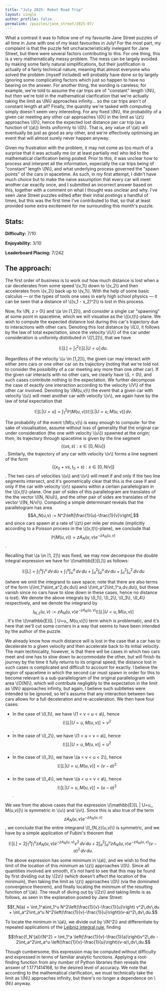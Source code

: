 ```yaml
---
title: "July 2025: Robot Road Trip"
layout: single
author_profile: false
permalink: /puzzles/jane_street/2025-07/
---
```


What a contrast it was to follow one of my favourite Jane Street puzzles of all time in June with one of my least favourites in July! For the most part, my complaint is that the puzzle felt uncharacteristically inelegant for Jane Street, but there were several factors contributing to this. For one thing, this is a very mathematically messy problem. The mess can be largely avoided by making some fairly natural simplifications, but their justification is actually of a fairly technical nature, meaning that almost everyone who solved the problem (myself included) will probably have done so by largely ignoring some complicating factors which just so happen to have no bearing on the answer. For another thing, the wording is careless; for example, we're told to assume the car trips are of "constant" length \\(N\\), but then we're told in the mathematical clarification that we're actually taking the limit as \\(N\\) approaches infinity... so the car trips aren't of constant length at all? Finally, the quantity we're tasked with computing simply doesn't seem very interesting. For any fixed \\(N\\), the probability of a given car meeting any other car approaches \\(0\\) in the limit as \\(z\\) approaches \\(0\\), hence the expected lost distance per car trip (as a function of \\(a\\)) limits uniformly to \\(0\\). That is, any value of \\(a\\) will eventually be just as good as any other, and we're effectively optimising an event that will almost surely never happen anyway.

Given my frustration with the problem, it may not come as too much of a surprise that it was actually me (or at least partially me) who led to the mathematical clarification being posted. Prior to this, it was unclear how to process and interpret all the information, especially the car trips being of "constant" length \\(N\\), and what underlying process governed the "spawn points" of the cars in spacetime. As such, in my first attempt, I didn't have much choice but to make the naive assumption that every car will meet another car exactly once, and I submitted an incorrect answer based on this, together with a comment on what I thought was unclear and why. I've seen Jane Street puzzles edited after their initial postings a handful of times, but this was the first time I've contributed to that, so that at least provided some extra excitement for me surrounding this month's puzzle.

## Stats:

**Difficulty:** 7/10

**Enjoyability:** 3/10

**Leaderboard Placing:** 7/242

## The approach:

The first order of business is to work out how much distance is lost when a car decelerates from some speed \\(v_1\\) down to \\(v_2\\) and then accelerates from \\(v_2\\) back up to \\(v_1\\). With the help of some basic calculus — or the types of tools one uses in early high school physics — it can be seen that a distance of \\((v_1 - v_2)^2\\) is lost in this process.

Now, fix \\(N, z > 0\\) and \\(a \in [1,2]\\), and consider a single car "spawning" at some point in spacetime, which we will visualise as the \\((x,t)\\)-plane. We wish to compute the expected distance lost during this car's trajectory due to interactions with other cars. Denoting this lost distance by \\(L\\), it follows by the law of total expectation, since the velocity \\(U\\) of the car under consideration is uniformly distributed in \\([1,2]\\), that we have

$$\mathbb{E}[L] = \int_1^2 \mathbb{E}[L | U=u]\,du.$$

Regardless of the velocity \\(u \in [1,2]\\), the given car may interact with either zero cars or one other car on its trajectory (noting that we're told not to consider the possibility of a car meeting any more than one other car). If the given car interacts with no other cars, we clearly have \\(L = 0\\), and such cases contribute nothing to the expectation. We further decompose the case of exactly one interaction according to the velocity \\(V\\) of the other car involved. Denoting by \\(M(u,v)\\) the event that a given car with velocity \\(u\\) will meet another car with velocity \\(v\\), we again have by the law of total expectation that

$$\mathbb{E}[L | U = u] = \int_1^2 \mathbb{P}(M(u,v))\mathbb{E}[L | U=u,\, M(u,v)]\,dv.$$

The probability of the event \\(M(u,v)\\) is easy enough to compute: for the sake of visualisation, assume without loss of generality that the original car under consideration (the one with velocity \\(u\\)) spawned at the origin; then, its trajectory through spacetime is given by the line segment
$$\{(us, s) : s \in [0, N/u]\}$$.
Similarly, the trajectory of any car with velocity \\(v\\) forms a line segment of the form
$$\{(x_0 + vs, t_0 + s) : s \in [0, N/v]\}$$.
The two cars of velocities \\(u\\) and \\(v\\) will meet if and only if the two line segments intersect, and it's geometrically clear that this is the case if and only if the car with velocity \\(v\\) spawns within a certain parallelogram in the \\((x,t)\\)-plane. One pair of sides of this parallelogram are translates of the the vector \\((N, N/u)\\), and the other pair of sides are translates of the vector \\((N, N/v)\\). Computing a simple determinant reveals that the parallelogram has area 
$$A_N(u,v) := N^2\left|\frac{1}{u}-\frac{1}{v}\right|,$$
and since cars spawn at a rate of \\(z\\) per mile per minute (implicitly according to a Poisson process in the \\((x,t)\\)-plane), we conclude that $$\mathbb{P}(M(u,v)) = zA_N(u,v)e^{-zA_N(u,v)}$$.

Recalling that \\(a \in [1, 2]\\) was fixed, we may now decompose the double integral expression we have for \\(\mathbb{E}[L]\\) as follows:

$$\mathbb{E}[L] = \int_1^a\int_1^u\,dv\,du + \int_1^a\int_u^a\,dv\,du + \int_a^2\int_a^u\,dv\,du + \int_a^2\int_u^2\,dv\,du$$

(where we omit the integrand to save space; note that there are also terms of the form \\(\int_1^a\int_a^2\,dv\,du\\) and \\(\int_a^2\int_1^a\,dv\,du\\), but these vanish since no cars have to slow down in these cases, hence no distance is lost). We denote the above integrals by \\(I_1\\), \\(I_2\\), \\(I_3\\), \\(I_4\\) respectively, and we denote the integrand by
$$I_{N,z}(u,v) := zA_N(u,v)e^{-zA_N(u,v)}\mathbb{E}[L | U=u,\, M(u,v)]$$.
It's the \\(\mathbb{E}[L | U=u,\, M(u,v)]\\) term which is problematic, and it's here that we'll cut some corners in a way that seems to have been intended by the author of the puzzle.

We already know how much distance will is lost in the case that a car has to decelerate to a given velocity and then accelerate back to its initial velocity. The main technicality, however, is that there will be cases in which two cars meet and one has to slow down to accommodate the other, but will finish its journey by the time it fully returns to its original speed; the distance lost in such cases is complicated and difficult to account for exactly. I believe the region of spacetime in which the second car must spawn in order for this to become relevant is a sub-parallelogram of the original parallelogram with area \\(O(N)\\), which will contribute negligibly to the expectation in the limit as \\(N\\) approaches infinity, but again, I believe such subtleties were intended to be ignored, so let's assume that any interaction between two cars allows for a full deceleration and re-acceleration. We then have four cases:
- In the case of \\(I_1\\), we have \\(1 < v < u < a\\), hence
$$\mathbb{E}[L | U=u,\, M(u,v)] = v^2$$.
- In the case of \\(I_2\\), we have \\(1 < u < v < a\\), hence
$$\mathbb{E}[L | U=u,\, M(u,v)] = u^2$$.
- In the case of \\(I_3\\), we have \\(a < v < u < 2\\), hence
$$\mathbb{E}[L | U=u,\, M(u,v)] = (v-a)^2$$.
- In the case of \\(I_4\\), we have \\(a < u < v < a\\), hence
$$\mathbb{E}[L | U=u,\, M(u,v)] = (u-a)^2$$.

We see from the above cases that the expression \\(\mathbb{E}[L | U=u,\, M(u,v)]\\) is symmetric in \\(u\\) and \\(v\\). Since this is also true of the term
$$zA_N(u,v)e^{-zA_N(u,v)}$$,
we conclude that the entire integrand \\(I_{N,z}(u,v)\\) is symmetric, and we have by a simple application of Fubini's theorem that

$$\mathbb{E}[L] = 2\int_1^a\int_1^u zA_N(u,v)e^{-zA_N(u,v)} v^2\,dv\,du + 2\int_a^2\int_a^u zA_N(u,v)e^{-zA_N(u,v)}(v-a)^2\,dv\,du.$$

The above expression has some minimum in \\(a\\), and we wish to find the limit of the location of this minimum as \\(z\\) approaches \\(0\\). Since all quantities involved are smooth, it's not hard to see that this may be found by first dividing out by \\(2z\\) (which doesn't affect the location of the minimum), then taking the limit as \\(z\\) approaches \\(0\\) (via the dominated convergence theorem), and finally locating the minimum of the resulting function of \\(a\\). The result of diving out by \\(2z\\) and taking limits is as follows, as seen in the explanation posted by Jane Street:

$$f_N(a) = \int_1^a\int_1^u N^2\left(\frac{1}{v}-\frac{1}{u}\right) v^2\,dv\,du + \int_a^2\int_a^u N^2\left(\frac{1}{v}-\frac{1}{u}\right)(v-a)^2\,dv\,du.$$

To locate the minimum in \\(a\\), we divide out by \\(N^2\\) and differentiate by repeated applications of the <a href="https://en.wikipedia.org/wiki/Leibniz_integral_rule" target="_blank" rel="noopener noreferrer">Leibniz integral rule</a>, finding

$$\frac{f_N'(a)}{N^2} = \int_1^a \left(\frac{1}{v}-\frac{1}{a}\right)v^2\,dv - 2\int_a^2\int_a^u \left(\frac{1}{v}-\frac{1}{u}\right)(v-a)\,dv\,du.$$

Though cumbersome, this expression may be computed without difficulty and expressed in terms of familiar analytic functions. Applying a root-finding function from any number of Python libraries then reveals the answer of 1.1771414168, to the desired level of accuracy. We note that according to the mathematical clarification, we must technically take the limit as \\(N\\) approaches infinity, but there's no longer a dependence on \\(N\\) anyway.